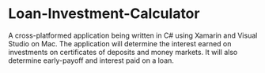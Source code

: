 # Loan-Investment-Calculator

A cross-platformed application being written in C# using Xamarin and Visual Studio on Mac. The application will determine the interest earned on investments on certificates of deposits and money markets.
It will also determine early-payoff and interest paid on a loan. 
